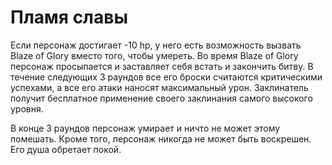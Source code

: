 # Пламя славы
Если персонаж достигает -10 hp, у него есть возможность вызвать Blaze of Glory вместо того, чтобы умереть. Во время Blaze of Glory персонаж просыпается и заставляет себя встать и закончить битву. В течение следующих 3 раундов все его броски считаются критическими успехами, а все его атаки наносят максимальный урон. Заклинатель получит бесплатное применение своего заклинания самого высокого уровня.

В конце 3 раундов персонаж умирает и ничто не может этому помешать. Кроме того, персонаж никогда не может быть воскрешен. Его душа обретает покой.